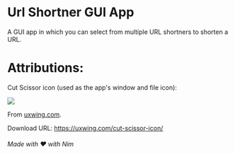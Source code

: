 # Url Shortner GUI App
A GUI app in which you can select from multiple URL shortners to shorten a URL.

# Attributions:
Cut Scissor icon (used as the app's window and file icon):

![](https://uxwing.com/wp-content/themes/uxwing/download/40-beauty-fashion/cut-scissor.png)

From [uxwing.com](https://uxwing.com/).

Download URL: https://uxwing.com/cut-scissor-icon/

###### Made with ❤️ with Nim 
